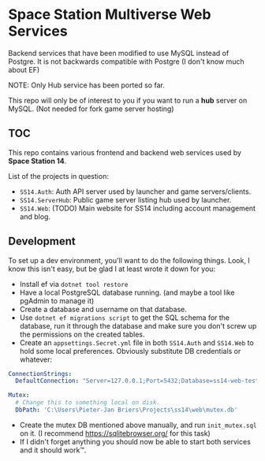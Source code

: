 # Space Station Multiverse Web Services

Backend services that have been modified to use MySQL instead of Postgre.  It is not backwards compatible with Postgre (I don't know much about EF)

NOTE:  Only Hub service has been ported so far.

This repo will only be of interest to you if you want to run a **hub** server on MySQL.  (Not needed for fork game server hosting)

## TOC

This repo contains various frontend and backend web services used by **Space Station 14**.

List of the projects in question:

* `SS14.Auth`: Auth API server used by launcher and game servers/clients.
* `SS14.ServerHub`: Public game server listing hub used by launcher.
* `SS14.Web`: (TODO) Main website for SS14 including account management and blog.

## Development

To set up a dev environment, you'll want to do the following things. Look, I know this isn't easy, but be glad I at least wrote it down for you:

* Install ef via `dotnet tool restore`
* Have a local PostgreSQL database running. (and maybe a tool like pgAdmin to manage it)
* Create a database and username on that database.
* Use `dotnet ef migrations script` to get the SQL schema for the database, run it through the database and make sure you don't screw up the permissions on the created tables.
* Create an `appsettings.Secret.yml` file in both `SS14.Auth` and `SS14.Web` to hold some local preferences. Obviously substitute DB credentials or whatever:

```yaml
ConnectionStrings:
  DefaultConnection: "Server=127.0.0.1;Port=5432;Database=ss14-web-test;User Id=ss14-web;Password=HelloIAmAPassword"

Mutex:
  # Change this to something local on disk.
  DbPath: 'C:\Users\Pieter-Jan Briers\Projects\ss14\web\mutex.db'
``` 

* Create the mutex DB mentioned above manually, and run `init_mutex.sql` on it. (I recommend https://sqlitebrowser.org/ for this task)
* If I didn't forget anything you should now be able to start both services and it should work:tm:.
